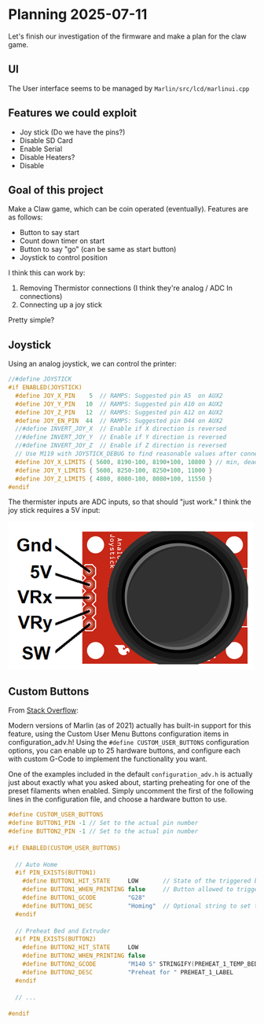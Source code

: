 # Planning 2025-07-11

Let's finish our investigation of the firmware and make a plan for the claw
game.

## UI

The User interface seems to be managed by `Marlin/src/lcd/marlinui.cpp`

## Features we could exploit

- Joy stick (Do we have the pins?)
- Disable SD Card
- Enable Serial
- Disable Heaters?
- Disable 

## Goal of this project

Make a Claw game, which can be coin operated (eventually). Features are as
follows:

- Button to say start 
- Count down timer on start
- Button to say "go" (can be same as start button)
- Joystick to control position

I think this can work by:

1. Removing Thermistor connections (I think they're analog / ADC In connections)
2. Connecting up a joy stick 

Pretty simple?

## Joystick

Using an analog joystick, we can control the printer:

``` cpp
//#define JOYSTICK
#if ENABLED(JOYSTICK)
  #define JOY_X_PIN    5  // RAMPS: Suggested pin A5  on AUX2
  #define JOY_Y_PIN   10  // RAMPS: Suggested pin A10 on AUX2
  #define JOY_Z_PIN   12  // RAMPS: Suggested pin A12 on AUX2
  #define JOY_EN_PIN  44  // RAMPS: Suggested pin D44 on AUX2
  //#define INVERT_JOY_X  // Enable if X direction is reversed
  //#define INVERT_JOY_Y  // Enable if Y direction is reversed
  //#define INVERT_JOY_Z  // Enable if Z direction is reversed
  // Use M119 with JOYSTICK_DEBUG to find reasonable values after connecting:
  #define JOY_X_LIMITS { 5600, 8190-100, 8190+100, 10800 } // min, deadzone start, deadzone end, max
  #define JOY_Y_LIMITS { 5600, 8250-100, 8250+100, 11000 }
  #define JOY_Z_LIMITS { 4800, 8080-100, 8080+100, 11550 }
#endif
```

The thermister inputs are ADC inputs, so that should "just work." I think the
joy stick requires a 5V input:

![Joy Stick Module](images/Joystick-Module-Pinout.png)

## Custom Buttons

From [Stack Overflow](https://3dprinting.stackexchange.com/questions/18015/how-to-add-custom-physical-buttons-to-a-3d-printer-in-marlin-software):

Modern versions of Marlin (as of 2021) actually has built-in support for this
feature, using the Custom User Menu Buttons configuration items in
configuration_adv.h! Using the `#define CUSTOM_USER_BUTTONS` configuration
options, you can enable up to 25 hardware buttons, and configure each with
custom G-Code to implement the functionality you want.

One of the examples included in the default `configuration_adv.h` is actually
just about exactly what you asked about, starting preheating for one of the
preset filaments when enabled. Simply uncomment the first of the following lines
in the configuration file, and choose a hardware button to use.

``` cpp
#define CUSTOM_USER_BUTTONS
#define BUTTON1_PIN -1 // Set to the actual pin number
#define BUTTON2_PIN -1 // Set to the actual pin number

#if ENABLED(CUSTOM_USER_BUTTONS)

  // Auto Home
  #if PIN_EXISTS(BUTTON1)
    #define BUTTON1_HIT_STATE     LOW       // State of the triggered button. NC=LOW. NO=HIGH.
    #define BUTTON1_WHEN_PRINTING false     // Button allowed to trigger during printing?
    #define BUTTON1_GCODE         "G28"
    #define BUTTON1_DESC          "Homing"  // Optional string to set the LCD status
  #endif

  // Preheat Bed and Extruder
  #if PIN_EXISTS(BUTTON2)
    #define BUTTON2_HIT_STATE     LOW
    #define BUTTON2_WHEN_PRINTING false
    #define BUTTON2_GCODE         "M140 S" STRINGIFY(PREHEAT_1_TEMP_BED) "\nM104 S" STRINGIFY(PREHEAT_1_TEMP_HOTEND)
    #define BUTTON2_DESC          "Preheat for " PREHEAT_1_LABEL
  #endif

  // ...

#endif
```


